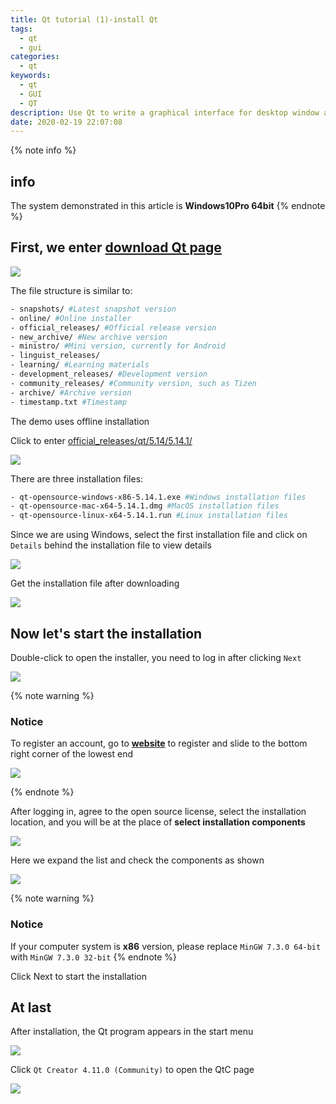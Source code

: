 ```yaml
---
title: Qt tutorial (1)-install Qt
tags:
  - qt
  - gui
categories:
  - qt
keywords:
  - qt
  - GUI
  - QT
description: Use Qt to write a graphical interface for desktop window applications? This tutorial teaches you how to install Qt
date: 2020-02-19 22:07:08
---
```


{% note info %}
## info
The system demonstrated in this article is **Windows10Pro 64bit**
{% endnote %}

## First, we enter [download Qt page](http://download.qt.io/)

![](https://assets.bmyjacks.cn/img/20200309180333.png?x-oss-process=style/style)


The file structure is similar to:

```bash
- snapshots/ #Latest snapshot version
- online/ #Online installer
- official_releases/ #Official release version
- new_archive/ #New archive version
- ministro/ #Mini version, currently for Android
- linguist_releases/
- learning/ #Learning materials
- development_releases/ #Development version
- community_releases/ #Community version, such as Tizen
- archive/ #Archive version
- timestamp.txt #Timestamp
```

The demo uses offline installation

Click to enter [official_releases/qt/5.14/5.14.1/](http://download.qt.io/official_releases/qt/5.14/5.14.1/)

![](https://assets.bmyjacks.cn/img/20200309180345.png?x-oss-process=style/style)


There are three installation files:

```bash
- qt-opensource-windows-x86-5.14.1.exe #Windows installation files
- qt-opensource-mac-x64-5.14.1.dmg #MacOS installation files
- qt-opensource-linux-x64-5.14.1.run #Linux installation files
```

Since we are using Windows, select the first installation file and click on `Details` behind the installation file to view details

![](https://assets.bmyjacks.cn/img/20200309180345.png?x-oss-process=style/style)

Get the installation file after downloading

![](https://assets.bmyjacks.cn/img/20200309180410.png?x-oss-process=style/style)


## Now let's start the installation

Double-click to open the installer, you need to log in after clicking `Next`

![](https://assets.bmyjacks.cn/img/20200309180420.png?x-oss-process=style/style)


{% note warning %}
### Notice
To register an account, go to [**website**](www.qt.io) to register and slide to the bottom right corner of the lowest end

![](https://assets.bmyjacks.cn/img/20200309180434.png?x-oss-process=style/style)

{% endnote %}

After logging in, agree to the open source license, select the installation location, and you will be at the place of **select installation components**

![](https://assets.bmyjacks.cn/img/20200309180445.png?x-oss-process=style/style)


Here we expand the list and check the components as shown

![](https://assets.bmyjacks.cn/img/20200309180501.png?x-oss-process=style/style)


{% note warning %}
### Notice
If your computer system is **x86** version, please replace `MinGW 7.3.0 64-bit` with `MinGW 7.3.0 32-bit`
{% endnote %}

Click Next to start the installation

## At last
After installation, the Qt program appears in the start menu

![](https://assets.bmyjacks.cn/img/20200309180521.png?x-oss-process=style/style)


Click `Qt Creator 4.11.0 (Community)` to open the QtC page

![](https://assets.bmyjacks.cn/img/20200309180521.png?x-oss-process=style/style)


